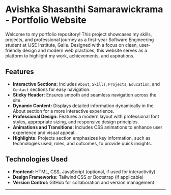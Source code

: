 # Avishka Shasanthi Samarawickrama - Portfolio Website

Welcome to my portfolio repository! This project showcases my skills, projects, and professional journey as a first-year Software Engineering student at IJSE Institute, Galle. Designed with a focus on clean, user-friendly design and modern web practices, this website serves as a platform to highlight my work, achievements, and aspirations.

## Features

- **Interactive Sections:** Includes `About`, `Skills`, `Projects`, `Education`, and `Contact` sections for easy navigation.
- **Sticky Header:** Ensures smooth and seamless navigation across the site.
- **Dynamic Content:** Displays detailed information dynamically in the About section for a more interactive experience.
- **Professional Design:** Features a modern layout with professional font styles, appropriate sizing, and responsive design principles.
- **Animations and Transitions:** Includes CSS animations to enhance user experience and visual appeal.
- **Highlights:** Projects section emphasizes key information, such as technologies used, roles, and outcomes, to provide quick insights.

## Technologies Used

- **Frontend:** HTML, CSS, JavaScript (optional, if used for interactivity)
- **Design Frameworks:** Tailwind CSS or Bootstrap (if applicable)
- **Version Control:** GitHub for collaboration and version management

---
